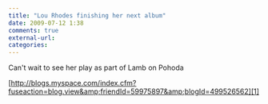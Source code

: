 ```yaml
---
title: "Lou Rhodes finishing her next album"
date: 2009-07-12 1:38
comments: true
external-url:
categories:
---
```

Can't wait to see her play as part of Lamb on Pohoda

[http://blogs.myspace.com/index.cfm?fuseaction=blog.view&amp;friendId=59975897&amp;blogId=499526562][1]

  [1]: http://blogs.myspace.com/index.cfm?fuseaction=blog.view&friendId=59975897&blogId=499526562
